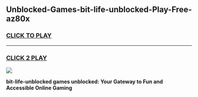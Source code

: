 
## Unblocked-Games-bit-life-unblocked-Play-Free-az80x
<h3>
<a href="https://premium76.site?title=bit-life-unblocked&ref=10A">CLICK TO PLAY</a></h3>
<hr>

<h3>
<a href="https://premium76.site?title=bit-life-unblocked&ref=10A">CLICK 2 PLAY</a>
  
</h3>

<a href="https://premium76.site?title=bit-life-unblocked&ref=10A"><img src="https://clearcache.store/games.png"></a>


**bit-life-unblocked games unblocked: Your Gateway to Fun and Accessible Online Gaming**

